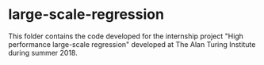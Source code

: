 # large-scale-regression
This folder contains the code developed for the internship project "High performance large-scale regression" developed at The Alan Turing Institute during summer 2018.
